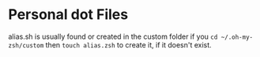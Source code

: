 # Personal dot Files

alias.sh is usually found or created in the custom folder if you
```cd ~/.oh-my-zsh/custom``` then ```touch alias.zsh``` to create it, if it doesn't exist.

